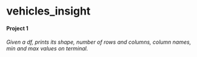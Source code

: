 # vehicles_insight

#### Project 1

###### Given a df, prints its shape, number of rows and columns, column names, min and max values on terminal.